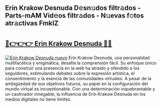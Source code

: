 ## Erin Krakow Desnuda D𝚎sn𝚞dos filtr𝚊dos - Parts-mAM Vid𝚎os filtr𝚊dos - N𝚞evas f𝚘tos atr𝚊ctivas FmklZ

# <h2><a href="http://mb0o7b7.tromn.icu/?c=Erin+Krakow+Desnuda">🔗👉👉👉 Erin Krakow Desnuda 🔗🔗</a></h2>

[![Erin Krakow Desnuda nuevo](https://i.imgur.com/pEAQMta.gif)](http://mb0o7b7.tromn.icu/?c=Erin+Krakow+Desnuda)
Erin Krakow Desnuda, una personalidad multifacética y enigmática, desafía la comprensión fácil. Su enfoque único para construir una presencia en la web ha atraído y ofendido a los seguidores, estimulando debates sobre la expresión artística, el consentimiento y la esencia de las comunidades virtuales. A pesar de la ambigüedad de sus objetivos futuros, su papel en la configuración del mundo virtual es incuestionable. Con una determinación inquebrantable y un cautivador innegable, la influencia de Erin Krakow Desnuda en los medios digitales no tiene límites.
